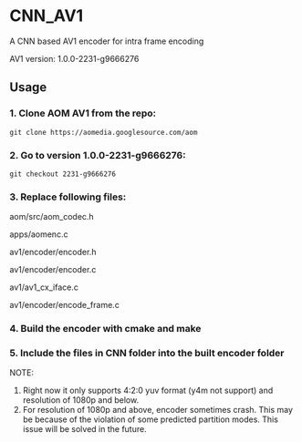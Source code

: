 # CNN_AV1
A CNN based AV1 encoder for intra frame encoding

AV1 version: 1.0.0-2231-g9666276

## Usage 

### 1.  Clone AOM AV1 from the repo:

 `git clone https://aomedia.googlesource.com/aom`

### 2.  Go to version 1.0.0-2231-g9666276:

 `git checkout 2231-g9666276`


### 3.  Replace following files:

aom/src/aom_codec.h

apps/aomenc.c

av1/encoder/encoder.h

av1/encoder/encoder.c

av1/av1_cx_iface.c

av1/encoder/encode_frame.c

### 4.  Build the encoder with cmake and make

### 5.  Include the files in CNN folder into the built encoder folder


NOTE:
1. Right now it only supports 4:2:0 yuv format (y4m not support) and resolution of 1080p and below. 
2. For resolution of 1080p and above, encoder sometimes crash. This may be because of the violation of some predicted partition modes. This issue will be solved in the future.
